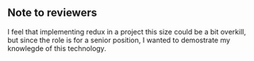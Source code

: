 ## Note to reviewers

I feel that implementing redux in a project this size could be a bit overkill, but since the role is for a senior position, I wanted to demostrate my knowlegde of this technology.

